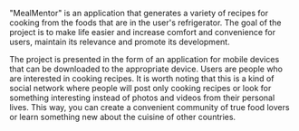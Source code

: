 "MealMentor" is an application that generates a variety of recipes for cooking from the foods that are in the user's refrigerator. The goal of the project is to make life easier and increase comfort and convenience for users, maintain its relevance and promote its development.

The project is presented in the form of an application for mobile devices that can be downloaded to the appropriate device. Users are people who are interested in cooking recipes.
It is worth noting that this is a kind of social network where people will post only cooking recipes or look for something interesting instead of photos and videos from their personal lives. This way, you can create a convenient community of true food lovers or learn something new about the cuisine of other countries.

